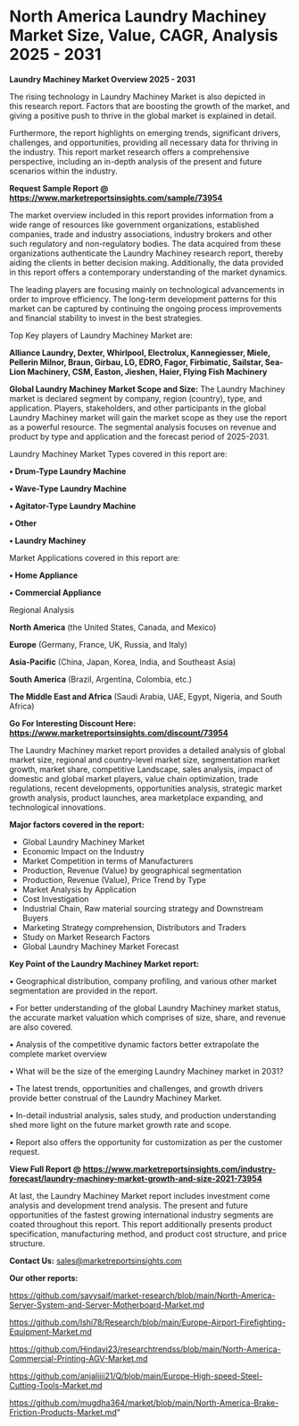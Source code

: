 # North America Laundry Machiney Market Size, Value, CAGR, Analysis 2025 - 2031

<Strong> Laundry Machiney Market Overview 2025 - 2031</strong>

The rising technology in Laundry Machiney Market is also depicted in this research report. Factors that are boosting the growth of the market, and giving a positive push to thrive in the global market is explained in detail.

Furthermore, the report highlights on emerging trends, significant drivers, challenges, and opportunities, providing all necessary data for thriving in the industry. This report market research offers a comprehensive perspective, including an in-depth analysis of the present and future scenarios within the industry.

<strong>Request Sample Report @ <a href=https://www.marketreportsinsights.com/sample/73954>https://www.marketreportsinsights.com/sample/73954</a></strong>

The market overview included in this report provides information from a wide range of resources like government organizations, established companies, trade and industry associations, industry brokers and other such regulatory and non-regulatory bodies. The data acquired from these organizations authenticate the Laundry Machiney research report, thereby aiding the clients in better decision making. Additionally, the data provided in this report offers a contemporary understanding of the market dynamics.

The leading players are focusing mainly on technological advancements in order to improve efficiency. The long-term development patterns for this market can be captured by continuing the ongoing process improvements and financial stability to invest in the best strategies.

Top Key players of Laundry Machiney Market are:

<strong>Alliance Laundry, Dexter, Whirlpool, Electrolux, Kannegiesser, Miele, Pellerin Milnor, Braun, Girbau, LG, EDRO, Fagor, Firbimatic, Sailstar, Sea-Lion Machinery, CSM, Easton, Jieshen, Haier, Flying Fish Machinery</strong>

<strong><b>Global Laundry Machiney Market Scope and Size:</b></strong>
The Laundry Machiney market is declared segment by company, region (country), type, and application. Players, stakeholders, and other participants in the global Laundry Machiney market will gain the market scope as they use the report as a powerful resource. The segmental analysis focuses on revenue and product by type and application and the forecast period of 2025-2031.

Laundry Machiney Market Types covered in this report are:

<strong>• Drum-Type Laundry Machine

• Wave-Type Laundry Machine

• Agitator-Type Laundry Machine

• Other

• Laundry Machiney</strong>

Market Applications covered in this report are:

<strong>• Home Appliance

• Commercial Appliance</strong> 

Regional Analysis

<strong>North America</strong> (the United States, Canada, and Mexico)

<strong>Europe</strong> (Germany, France, UK, Russia, and Italy)

<strong>Asia-Pacific</strong> (China, Japan, Korea, India, and Southeast Asia)

<strong>South America</strong> (Brazil, Argentina, Colombia, etc.)

<strong>The Middle East and Africa</strong> (Saudi Arabia, UAE, Egypt, Nigeria, and South Africa)

<strong>Go For Interesting Discount Here: <a href=https://www.marketreportsinsights.com/discount/73954>https://www.marketreportsinsights.com/discount/73954</a></strong>

The Laundry Machiney market report provides a detailed analysis of global market size, regional and country-level market size, segmentation market growth, market share, competitive Landscape, sales analysis, impact of domestic and global market players, value chain optimization, trade regulations, recent developments, opportunities analysis, strategic market growth analysis, product launches, area marketplace expanding, and technological innovations.

<strong><b>Major factors covered in the report:</b></strong>
<ul>
  <li>Global Laundry Machiney Market </li>
  <li>Economic Impact on the Industry</li>
  <li>Market Competition in terms of Manufacturers</li>
  <li>Production, Revenue (Value) by geographical segmentation</li>
  <li>Production, Revenue (Value), Price Trend by Type</li>
  <li>Market Analysis by Application</li>
  <li>Cost Investigation</li>
  <li>Industrial Chain, Raw material sourcing strategy and Downstream Buyers</li>
  <li>Marketing Strategy comprehension, Distributors and Traders</li>
  <li>Study on Market Research Factors</li>
  <li>Global Laundry Machiney Market Forecast</li>
</ul>

<strong><b>Key Point of the Laundry Machiney Market report:</b></strong>

• Geographical distribution, company profiling, and various other market segmentation are provided in the report.

• For better understanding of the global Laundry Machiney market status, the accurate market valuation which comprises of size, share, and revenue are also covered.

• Analysis of the competitive dynamic factors better extrapolate the complete market overview

• What will be the size of the emerging Laundry Machiney market in 2031?

• The latest trends, opportunities and challenges, and growth drivers provide better construal of the Laundry Machiney Market.

• In-detail industrial analysis, sales study, and production understanding shed more light on the future market growth rate and scope.

• Report also offers the opportunity for customization as per the customer request.

<strong><b>View Full Report @ <a href=https://www.marketreportsinsights.com/industry-forecast/laundry-machiney-market-growth-and-size-2021-73954>https://www.marketreportsinsights.com/industry-forecast/laundry-machiney-market-growth-and-size-2021-73954</a></b></strong>


At last, the Laundry Machiney Market report includes investment come analysis and development trend analysis. The present and future opportunities of the fastest growing international industry segments are coated throughout this report. This report additionally presents product specification, manufacturing method, and product cost structure, and price structure.

<strong>Contact Us:</strong>
sales@marketreportsinsights.com

<strong>Our other reports:</strong>

<a href=https://github.com/sayysaif/market-research/blob/main/North-America-Server-System-and-Server-Motherboard-Market.md>https://github.com/sayysaif/market-research/blob/main/North-America-Server-System-and-Server-Motherboard-Market.md</a>

<a href=https://github.com/Ishi78/Research/blob/main/Europe-Airport-Firefighting-Equipment-Market.md>https://github.com/Ishi78/Research/blob/main/Europe-Airport-Firefighting-Equipment-Market.md</a>

<a href=https://github.com/Hindavi23/researchtrendss/blob/main/North-America-Commercial-Printing-AGV-Market.md>https://github.com/Hindavi23/researchtrendss/blob/main/North-America-Commercial-Printing-AGV-Market.md</a>

<a href=https://github.com/anjaliiii21/Q/blob/main/Europe-High-speed-Steel-Cutting-Tools-Market.md>https://github.com/anjaliiii21/Q/blob/main/Europe-High-speed-Steel-Cutting-Tools-Market.md</a>

<a href=https://github.com/mugdha364/market/blob/main/North-America-Brake-Friction-Products-Market.md>https://github.com/mugdha364/market/blob/main/North-America-Brake-Friction-Products-Market.md</a>"
